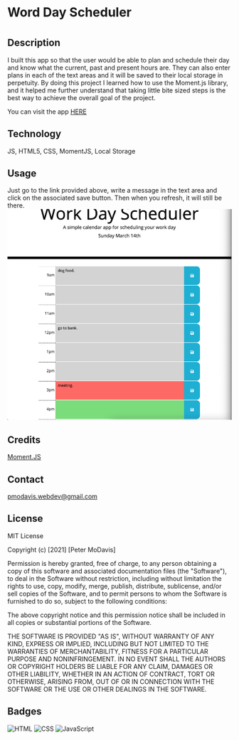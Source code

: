 # Word Day Scheduler

# <Your-Project-Title>

## Description

I built this app so that the user would be able to plan and schedule their day and know what the current, past and present hours are. They can also enter plans in each of the text areas and it will be saved to their local storage in perpetuity. By doing this project I learned how to use the Moment.js library, and it helped me further understand that taking little bite sized steps is the best way to achieve the overall goal of the project.

You can visit the app [HERE](https://petermodavis.github.io/work-day-scheduler/)

## Technology

JS, HTML5, CSS, MomentJS, Local Storage

## Usage

Just go to the link provided above, write a message in the text area and click on the associated save button. Then when you refresh, it will still be there.
![scheduler](./assets/images/scheduler.png)

## Credits

[Moment.JS](https://momentjs.com/)

## Contact

pmodavis.webdev@gmail.com

## License

MIT License

Copyright (c) [2021] [Peter MoDavis]

Permission is hereby granted, free of charge, to any person obtaining a copy
of this software and associated documentation files (the "Software"), to deal
in the Software without restriction, including without limitation the rights
to use, copy, modify, merge, publish, distribute, sublicense, and/or sell
copies of the Software, and to permit persons to whom the Software is
furnished to do so, subject to the following conditions:

The above copyright notice and this permission notice shall be included in all
copies or substantial portions of the Software.

THE SOFTWARE IS PROVIDED "AS IS", WITHOUT WARRANTY OF ANY KIND, EXPRESS OR
IMPLIED, INCLUDING BUT NOT LIMITED TO THE WARRANTIES OF MERCHANTABILITY,
FITNESS FOR A PARTICULAR PURPOSE AND NONINFRINGEMENT. IN NO EVENT SHALL THE
AUTHORS OR COPYRIGHT HOLDERS BE LIABLE FOR ANY CLAIM, DAMAGES OR OTHER
LIABILITY, WHETHER IN AN ACTION OF CONTRACT, TORT OR OTHERWISE, ARISING FROM,
OUT OF OR IN CONNECTION WITH THE SOFTWARE OR THE USE OR OTHER DEALINGS IN THE
SOFTWARE.

## Badges

![HTML](https://img.shields.io/badge/HTML-51.3%25-red)
![CSS](https://img.shields.io/badge/CSS-22.9%25-yellow)
![JavaScript](https://img.shields.io/badge/JavaScript-25.8%25-lightgrey)
